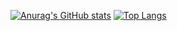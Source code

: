 [![Anurag's GitHub stats](https://github-readme-stats.vercel.app/api?username=mikatrow)](https://github.com/mikatrow/mikatrow)
[![Top Langs](https://github-readme-stats.vercel.app/api/top-langs/?username=mikatrow)](https://github.com/mikatrow/mikatrow)

